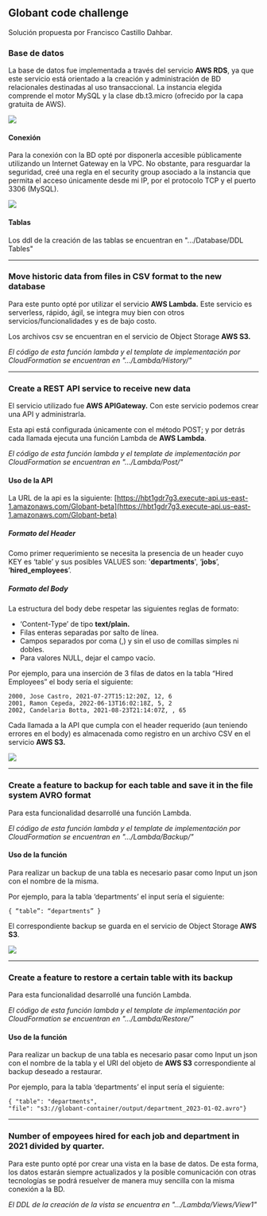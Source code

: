 ## Globant code challenge

Solución propuesta por Francisco Castillo Dahbar.

### Base de datos

La base de datos fue implementada a través del servicio **AWS RDS**, ya que este servicio está orientado a la creación y administración de BD relacionales destinadas al uso transaccional. La instancia elegida comprende el motor MySQL y la clase db.t3.micro (ofrecido por la capa gratuita de AWS).

![](https://33333.cdn.cke-cs.com/kSW7V9NHUXugvhoQeFaf/images/cabf32dd152a8e4fabbba32bfb4dd53f98a04fcdc667f40e.png)

#### Conexión

Para la conexión con la BD opté por disponerla accesible públicamente utilizando un Internet Gateway en la VPC. No obstante, para resguardar la seguridad, creé una regla en el security group asociado a la instancia que permita el acceso únicamente desde mi IP, por el protocolo TCP y el puerto 3306 (MySQL).

![](https://33333.cdn.cke-cs.com/kSW7V9NHUXugvhoQeFaf/images/3e690eee43b9bd9b0a55570c722c3017030677a1496dc26b.png)

#### Tablas

Los ddl de la creación de las tablas se encuentran en ".../Database/DDL Tables"

---

### Move historic data from files in CSV format to the new database

Para este punto opté por utilizar el servicio **AWS Lambda.** Este servicio es serverless, rápido, ágil, se integra muy bien con otros servicios/funcionalidades y es de bajo costo.

Los archivos csv se encuentran en el servicio de Object Storage **AWS S3.**

_El código de esta función lambda y el template de implementación por CloudFormation se encuentran en ".../Lambda/History/"_

---

### Create a REST API service to receive new data

El servicio utilizado fue **AWS APIGateway.** Con este servicio podemos crear una API y administrarla.

Esta api está configurada únicamente con el método POST; y por detrás cada llamada ejecuta una función Lambda de **AWS Lambda**.

_El código de esta función lambda y el template de implementación por CloudFormation se encuentran en ".../Lambda/Post/"_

#### Uso de la API

La URL de la api es la siguiente: [https://hbt1gdr7g3.execute-api.us-east-1.amazonaws.com/Globant-beta](https://hbt1gdr7g3.execute-api.us-east-1.amazonaws.com/Globant-beta)

##### Formato del Header

Como primer requerimiento se necesita la presencia de un header cuyo KEY es ‘table’ y sus posibles VALUES son: '**departments**', ‘**jobs**’, ‘**hired\_employees**’.

##### Formato del Body

La estructura del body debe respetar las siguientes reglas de formato:

*   ‘Content-Type’ de tipo **text/plain.**
*   Filas enteras separadas por salto de línea.
*   Campos separados por coma (,) y sin el uso de comillas simples ni dobles.
*   Para valores NULL, dejar el campo vacío.

Por ejemplo, para una inserción de 3 filas de datos en la tabla “Hired Employees” el body sería el siguiente:

```plaintext
2000, Jose Castro, 2021-07-27T15:12:20Z, 12, 6
2001, Ramon Cepeda, 2022-06-13T16:02:18Z, 5, 2
2002, Candelaria Botta, 2021-08-23T21:14:07Z, , 65
```

Cada llamada a la API que cumpla con el header requerido (aun teniendo errores en el body) es almacenada como registro en un archivo CSV en el servicio **AWS S3.**

![](https://33333.cdn.cke-cs.com/kSW7V9NHUXugvhoQeFaf/images/f149af790c5a67d7654dd2dc81f6554a529b879a3e9070dd.png)

---

### Create a feature to backup for each table and save it in the file system AVRO format

Para esta funcionalidad desarrollé una función Lambda. 

_El código de esta función lambda y el template de implementación por CloudFormation se encuentran en ".../Lambda/Backup/"_

#### Uso de la función

Para realizar un backup de una tabla es necesario pasar como Input un json con el nombre de la misma.

Por ejemplo, para la tabla ‘departments’ el input sería el siguiente:

```plaintext
{ “table”: “departments” }
```

El correspondiente backup se guarda en el servicio de Object Storage **AWS S3**. 

![](https://33333.cdn.cke-cs.com/kSW7V9NHUXugvhoQeFaf/images/6bc9f0a7acc84cc8f14425bfbf8f8e1f76eb6eb6c2180394.png)

---

### Create a feature to restore a certain table with its backup

Para esta funcionalidad desarrollé una función Lambda. 

_El código de esta función lambda y el template de implementación por CloudFormation se encuentran en ".../Lambda/Restore/"_

#### Uso de la función

Para realizar un backup de una tabla es necesario pasar como Input un json con el nombre de la tabla y el URI del objeto de **AWS S3** correspondiente al backup deseado a restaurar.

Por ejemplo, para la tabla ‘departments’ el input sería el siguiente:

```plaintext
{ "table": "departments",
"file": "s3://globant-container/output/department_2023-01-02.avro"}
```

---

### Number of empoyees hired for each job and department in 2021 divided by quarter. 

Para este punto opté por crear una vista en la base de datos. De esta forma, los datos estarán siempre actualizados y la posible comunicación con otras tecnologías se podrá resuelver de manera muy sencilla con la misma conexión a la BD.

_El DDL de la creación de la vista se encuentra en ".../Lambda/Views/View1"_

